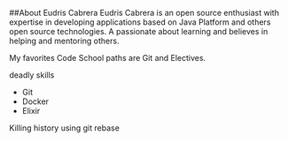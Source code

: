 ##About Eudris Cabrera
Eudris Cabrera is an open source enthusiast with expertise in developing applications based on Java Platform and others open source technologies. A passionate about learning and believes in helping and mentoring others.

My favorites Code School paths are Git and Electives.

deadly skills
* Git
* Docker
* Elixir


Killing history using git rebase


